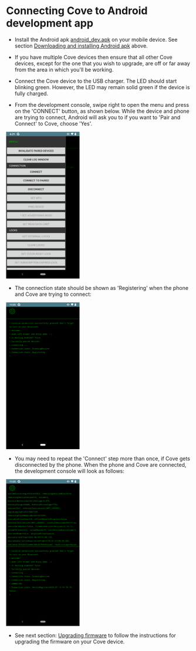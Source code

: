 # Connecting Cove to Android development app

- Install the Android apk [android_dev.apk](../apk/android_dev.apk) on your mobile device. See section [Downloading and installing Android apk](download_install_apk.md) above.

- If you have multiple Cove devices then ensure that all other Cove devices, except for the one that you wish to upgrade, are off or far away from the area in which you'll be working.

- Connect the Cove device to the USB charger. The LED should start blinking green. However, the LED may remain solid green if the device is fully charged.

- From the development console, swipe right to open the menu and press on the 'CONNECT' button, as shown below. While the device and phone are trying to connect, Android will ask you to if you want to 'Pair and Connect' to Cove, choose 'Yes'.
<img src="/images/dev_console_menu_connect.png" width="200" height="400">

- The connection state should be shown as 'Registering' when the phone and Cove are trying to connect:
<img src="/images/device_connecting.png" width="200" height="400">

- You may need to repeat the 'Connect' step more than once, if Cove gets disconnected by the phone. When the phone and Cove are connected, the development console will look as follows:
<img src="/images/device_connected.png" width="200" height="400">

- See next section: [Upgrading firmware](firmware_upgrade.md) to follow the instructions for upgrading the firmware on your Cove device.
